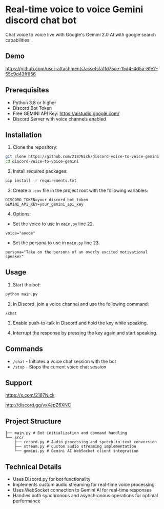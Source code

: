 # Real-time voice to voice Gemini discord chat bot

Chat voice to voice live with Google's Gemini 2.0 AI with google search capabilities.


## Demo
https://github.com/user-attachments/assets/a1fd75ce-15d4-4d5a-8fe2-55c9d43ff656

## Prerequisites

- Python 3.8 or higher
- Discord Bot Token
- Free GEMINI API Key: https://aistudio.google.com/
- Discord Server with voice channels enabled

## Installation

1. Clone the repository:
```bash
git clone https://github.com/2187Nick/discord-voice-to-voice-gemini
cd discord-voice-to-voice-gemini
```

2. Install required packages:
```bash
pip install -r requirements.txt
```

3. Create a `.env` file in the project root with the following variables:
```env
DISCORD_TOKEN=your_discord_bot_token
GEMINI_API_KEY=your_gemini_api_key
```

4. Options:
- Set the voice to use in `main.py` line 22.
```env
voice="aoede"
```
- Set the persona to use in `main.py` line 23.
```env
persona="Take on the persona of an overly excited motivational speaker"
```

## Usage

1. Start the bot:
```bash
python main.py
```

2. In Discord, join a voice channel and use the following command:
```
/chat
```
3. Enable push-to-talk in Discord and hold the key while speaking.

4. Interrupt the response by pressing the key again and start speaking.


## Commands

- `/chat` - Initiates a voice chat session with the bot
- `/stop` - Stops the current voice chat session

## Support
https://x.com/2187Nick

http://discord.gg/vxKepZ6XNC


## Project Structure

```
├── main.py # Bot initialization and command handling
└── src/ 
    ├── record.py # Audio processing and speech-to-text conversion 
    ├── stream.py # Custom audio streaming implementation 
    └── gemini.py # Gemini AI WebSocket client integration
```


## Technical Details

- Uses Discord.py for bot functionality
- Implements custom audio streaming for real-time voice processing
- Uses WebSocket connection to Gemini AI for real-time responses
- Handles both synchronous and asynchronous operations for optimal performance